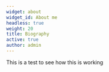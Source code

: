 ```yaml
---
widget: about
widget_id: About me
headless: true
weight: 20
title: Biography
active: true
author: admin
---
```

This is a test to see how this is working